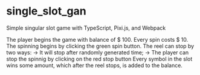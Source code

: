 # single_slot_gan
Simple singular slot game with TypeScript, Pixi.js, and Webpack

The player begins the game with balance of $ 100.
Every spin costs $ 10.
The spinning begins by clicking the green spin button.
The reel can stop by two ways:
-> It will stop after randomly generated time;
-> The player can stop the spinnig by clicking on the red stop button
Every symbol in the slot wins some amount, which after the reel stops, is added to the balance.
